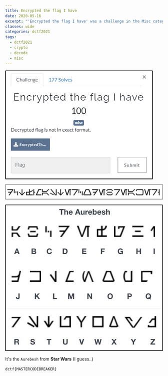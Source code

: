 ```yaml
---
title: Encrypted the flag I have
date: 2020-05-16
excerpt: "'Encrypted the flag I have' was a challenge in the Misc category of dctf 2021"
classes: wide
categories: dctf2021
tags:
  - dctf2021
  - crypto
  - decode
  - misc
---
```


![img](/assets/images/ctf/dctf2021-encryptedtheflagihave/0.png)


![img](/assets/images/ctf/dctf2021-encryptedtheflagihave/1.png)


![img](/assets/images/ctf/dctf2021-encryptedtheflagihave/2.png)

It's the `Aurebesh` from **Star Wars** (I guess..)

`dctf{MASTERCODEBREAKER}`
